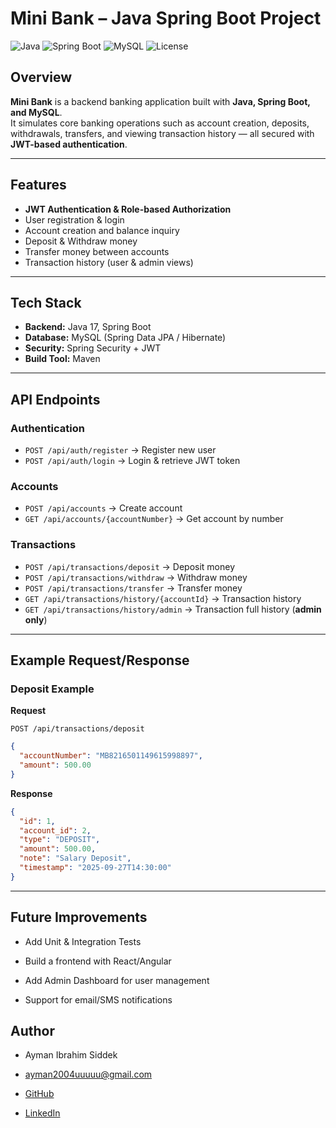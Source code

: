 # Mini Bank – Java Spring Boot Project

![Java](https://img.shields.io/badge/Java-17-blue)
![Spring Boot](https://img.shields.io/badge/Spring%20Boot-3-green)
![MySQL](https://img.shields.io/badge/Database-MySQL-orange)
![License](https://img.shields.io/badge/License-MIT-yellow)

## Overview
**Mini Bank** is a backend banking application built with **Java, Spring Boot, and MySQL**.  
It simulates core banking operations such as account creation, deposits, withdrawals, transfers, and viewing transaction history — all secured with **JWT-based authentication**.

---

## Features
- **JWT Authentication & Role-based Authorization**
- User registration & login
- Account creation and balance inquiry
- Deposit & Withdraw money
- Transfer money between accounts
- Transaction history (user & admin views)

---

## Tech Stack
- **Backend:** Java 17, Spring Boot
- **Database:** MySQL (Spring Data JPA / Hibernate)
- **Security:** Spring Security + JWT
- **Build Tool:** Maven


---

## API Endpoints

### Authentication
- `POST /api/auth/register` → Register new user
- `POST /api/auth/login` → Login & retrieve JWT token

### Accounts
- `POST /api/accounts` → Create account
- `GET /api/accounts/{accountNumber}` → Get account by number

### Transactions
- `POST /api/transactions/deposit` → Deposit money
- `POST /api/transactions/withdraw` → Withdraw money
- `POST /api/transactions/transfer` → Transfer money
- `GET /api/transactions/history/{accountId}` → Transaction history
- `GET /api/transactions/history/admin` → Transaction full history (**admin only**)

---
## Example Request/Response

### Deposit Example
**Request**

`POST /api/transactions/deposit`
```json
{
  "accountNumber": "MB8216501149615998897",
  "amount": 500.00
}
```
**Response**
```json
{
  "id": 1,
  "account_id": 2,
  "type": "DEPOSIT",
  "amount": 500.00,
  "note": "Salary Deposit",
  "timestamp": "2025-09-27T14:30:00"
}
```
---
## Future Improvements

- Add Unit & Integration Tests

- Build a frontend with React/Angular

- Add Admin Dashboard for user management

- Support for email/SMS notifications

## Author

- Ayman Ibrahim Siddek

- ayman2004uuuuu@gmail.com

-  [GitHub](https://github.com/Ayman2004iu)

- [LinkedIn]( https://www.linkedin.com/in/ayman-ibrahim-8b48aa28a/)
